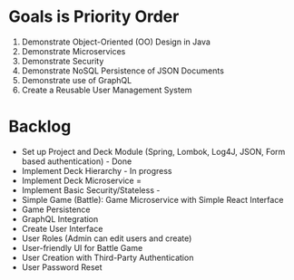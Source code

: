 # Goals is Priority Order

1. Demonstrate Object-Oriented (OO) Design in Java
2. Demonstrate Microservices
3. Demonstrate Security
4. Demonstrate NoSQL Persistence of JSON Documents
5. Demonstrate use of GraphQL
5. Create a Reusable User Management System

# Backlog

- Set up Project and Deck Module (Spring, Lombok, Log4J, JSON, Form based authentication) - Done
- Implement Deck Hierarchy - In progress
- Implement Deck Microservice =
- Implement Basic Security/Stateless - 
- Simple Game (Battle): Game Microservice with Simple React Interface
- Game Persistence
- GraphQL Integration
- Create User Interface
- User Roles (Admin can edit users and create)
- User-friendly UI for Battle Game
- User Creation with Third-Party Authentication
- User Password Reset






